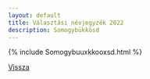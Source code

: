 ```yaml
---
layout: default
title: Választási névjegyzék 2022
description: Somogybükkösd
---
```


{% include Somogybuuxkkooxsd.html %}

[Vissza](./)